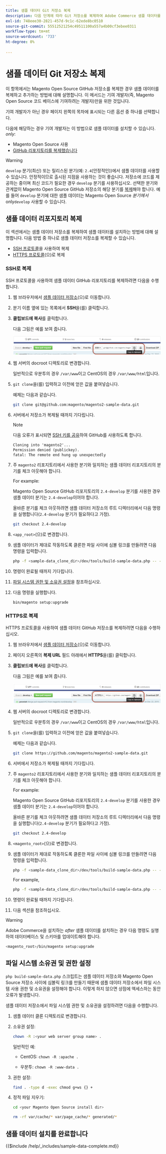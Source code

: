 ```yaml
---
title: 샘플 데이터 Git 저장소 복제
description: 다음 단계에 따라 Git 저장소를 복제하여 Adobe Commerce 샘플 데이터를 설치합니다.
exl-id: 748eee30-2821-457d-9c1c-62ede8bc0510
source-git-commit: 55512521254c49511100a557a4b00cf3ebee0311
workflow-type: tm+mt
source-wordcount: '733'
ht-degree: 0%

---
```


# 샘플 데이터 Git 저장소 복제

이 항목에서는 Magento Open Source GitHub 저장소를 복제한 경우 샘플 데이터를 복제하고 추가하는 방법에 대해 설명합니다. 이 메서드는 기여 개발자(즉, Magento Open Source 코드 베이스에 기여하려는 개발자)만을 위한 것입니다.

기여 개발자가 아닌 경우 페이지 왼쪽의 목차에 표시되는 다른 옵션 중 하나를 선택합니다.

다음에 해당하는 경우 기여 개발자는 이 방법으로 샘플 데이터를 설치할 수 있습니다. *only*:

* Magento Open Source 사용
* [GitHub 리포지토리를 복제했습니다](https://developer.adobe.com/commerce/contributor/guides/install/clone-repository/)

>[!WARNING]
>
>`develop` 분기(최신) 또는 릴리스된 분기(예: `2.4`(안정적인))에서 샘플 데이터를 사용할 수 있습니다. 안정적이므로 출시된 지점을 사용하는 것이 좋습니다. 저장소에 코드를 제공하는 중이며 최신 코드가 필요한 경우 `develop` 분기를 사용하십시오. 선택한 분기와 관계없이 Magento Open Source GitHub 저장소의 해당 분기를 [복제](https://developer.adobe.com/commerce/contributor/guides/install/clone-repository/)해야 합니다. 예를 들어 `develop` 분기에 대한 샘플 데이터는 Magento Open Source *분기에서* only`develop` 사용할 수 있습니다.

## 샘플 데이터 리포지토리 복제

이 섹션에서는 샘플 데이터 저장소를 복제하여 샘플 데이터를 설치하는 방법에 대해 설명합니다. 다음 방법 중 하나로 샘플 데이터 저장소를 복제할 수 있습니다.

* [SSH 프로토콜](#clone-with-ssh)을 사용하여 복제
* [HTTPS 프로토콜](#clone-with-https)(으)로 복제

### SSH로 복제

SSH 프로토콜을 사용하여 샘플 데이터 GitHub 리포지토리를 복제하려면 다음을 수행합니다.

1. 웹 브라우저에서 [샘플 데이터 저장소](https://github.com/magento/magento2-sample-data)&#x200B;(으)로 이동합니다.
1. 분기 이름 옆에 있는 목록에서 **SSH**&#x200B;을(를) 클릭합니다.
1. **클립보드에 복사**&#x200B;를 클릭합니다.

   다음 그림은 예를 보여 줍니다.

   ![SSH를 사용하여 GitHub 리포지토리 복제](../../assets/installation/install_mage2_clone-ssh.png)

1. 웹 서버의 docroot 디렉토리로 변경합니다.

   일반적으로 우분투의 경우 `/var/www`이고 CentOS의 경우 `/var/www/html`입니다.

1. `git clone`을(를) 입력하고 이전에 얻은 값을 붙여넣습니다.

   예제는 다음과 같습니다.

   ```bash
   git clone git@github.com:magento/magento2-sample-data.git
   ```

1. 서버에서 저장소가 복제될 때까지 기다립니다.

   >[!NOTE]
   >
   >다음 오류가 표시되면 [SSH 키를 공유](https://docs.github.com/articles/generating-ssh-keys/)하여 GitHub를 사용하도록 합니다.<br>

   ```
   Cloning into 'magento2'...
   Permission denied (publickey).
   fatal: The remote end hung up unexpectedly
   ```

1. 주 `magento2` 리포지토리에서 사용한 분기와 일치하는 샘플 데이터 리포지토리의 분기를 체크 아웃해야 합니다.

   For example:

   Magento Open Source GitHub 리포지토리의 `2.4-develop` 분기를 사용한 경우 샘플 데이터 분기는 `2.4-develop`이어야 합니다.

   올바른 분기를 체크 아웃하려면 샘플 데이터 저장소의 루트 디렉터리에서 다음 명령을 실행합니다(`2.4-develop` 분기가 필요하다고 가정).

   ```bash
   git checkout 2.4-develop
   ```

1. `<app_root>`(으)로 변경합니다.
1. 샘플 데이터가 제대로 작동하도록 클론한 파일 사이에 심볼 링크를 만들려면 다음 명령을 입력합니다.

   ```bash
   php -f <sample-data_clone_dir>/dev/tools/build-sample-data.php -- --ce-source="<path_to_your_magento_instance>"
   ```

1. 명령이 완료될 때까지 기다립니다.

1. [파일 시스템 권한 및 소유권 설정](#set-file-system-ownership-and-permissions)을 참조하십시오.

1. 다음 명령을 실행합니다.

   ```bash
   bin/magento setup:upgrade
   ```

### HTTPS로 복제

HTTPS 프로토콜을 사용하여 샘플 데이터 GitHub 저장소를 복제하려면 다음을 수행하십시오.

1. 웹 브라우저에서 [샘플 데이터 저장소](https://github.com/magento/magento2-sample-data)&#x200B;(으)로 이동합니다.
1. 페이지 오른쪽의 **복제 URL** 필드 아래에서 **HTTPS**&#x200B;을(를) 클릭합니다.
1. **클립보드에 복사**&#x200B;를 클릭합니다.

   다음 그림은 예를 보여 줍니다.

   ![HTTPS를 사용하여 GitHub 리포지토리 복제](../../assets/installation/install_mage2_clone-https.png)

1. 웹 서버의 docroot 디렉토리로 변경합니다.

   일반적으로 우분투의 경우 `/var/www`이고 CentOS의 경우 `/var/www/html`입니다.

1. `git clone`을(를) 입력하고 이전에 얻은 값을 붙여넣습니다.

   예제는 다음과 같습니다.

   ```bash
   git clone https://github.com/magento/magento2-sample-data.git
   ```

1. 서버에서 저장소가 복제될 때까지 기다립니다.
1. 주 `magento2` 리포지토리에서 사용한 분기와 일치하는 샘플 데이터 리포지토리의 분기를 체크 아웃해야 합니다.

   For example:

   Magento Open Source GitHub 리포지토리의 `2.4-develop` 분기를 사용한 경우 샘플 데이터 분기는 `2.4-develop`이어야 합니다.

   올바른 분기를 체크 아웃하려면 샘플 데이터 저장소의 루트 디렉터리에서 다음 명령을 실행합니다(`2.4-develop` 분기가 필요하다고 가정).

   ```bash
   git checkout 2.4-develop
   ```

1. `<magento_root>`(으)로 변경합니다.
1. 샘플 데이터가 제대로 작동하도록 클론한 파일 사이에 심볼 링크를 만들려면 다음 명령을 입력합니다.

   ```bash
   php -f <sample-data_clone_dir>/dev/tools/build-sample-data.php -- --ce-source="<path_to_your_magento_instance>"
   ```

   For example,

   ```bash
   php -f <sample-data_clone_dir>/dev/tools/build-sample-data.php -- --ce-source="/var/www/magento2"
   ```

1. 명령이 완료될 때까지 기다립니다.
1. 다음 섹션을 참조하십시오.

>[!WARNING]
>
>Adobe Commerce을 설치하는 *after* 샘플 데이터를 설치하는 경우 다음 명령도 실행하여 데이터베이스 및 스키마를 업데이트해야 합니다.
>
>```bash
><magento_root>/bin/magento setup:upgrade
>```

## 파일 시스템 소유권 및 권한 설정

`php build-sample-data.php` 스크립트는 샘플 데이터 저장소와 Magento Open Source 저장소 사이에 심볼릭 링크를 만들기 때문에 샘플 데이터 저장소에서 파일 시스템 사용 권한 및 소유권을 설정해야 합니다. 이렇게 하지 않으면 상점에 액세스하는 동안 오류가 발생합니다.

샘플 데이터 저장소에서 파일 시스템 권한 및 소유권을 설정하려면 다음을 수행합니다.

1. 샘플 데이터 클론 디렉토리로 변경합니다.
1. 소유권 설정:

   ```bash
   chown -R :<your web server group name> .
   ```

   일반적인 예:

   * CentOS: `chown -R :apache .`

   * 우분투: `chown -R :www-data .`

1. 권한 설정:

   ```bash
   find . -type d -exec chmod g+ws {} +
   ```

1. 정적 파일 지우기:

   ```bash
   cd <your Magento Open Source install dir>
   ```

   ```bash
   rm -rf var/cache/* var/page_cache/* generated/*
   ```

## 샘플 데이터 설치를 완료합니다

{{$include /help/_includes/sample-data-complete.md}}

<!-- Last updated from includes: 2022-09-08 11:33:05 -->

